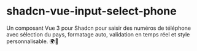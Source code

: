 # shadcn-vue-input-select-phone
Un composant Vue 3 pour Shadcn pour saisir des numéros de téléphone avec sélection du pays, formatage auto, validation en temps réel et style personnalisable. 🌍📱
